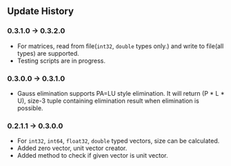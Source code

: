## Update History  

### 0.3.1.0 -> 0.3.2.0  
  
- For matrices, read from file(<code>int32</code>, <code>double</code> types only.) and write to file(all types) are supported.  
- Testing scripts are in progress.  
  
### 0.3.0.0 -> 0.3.1.0  
  
- Gauss elimination supports PA=LU style elimination. It will return (P * L * U), size-3 tuple containing elimination result when elimination is possible.
  
### 0.2.1.1 -> 0.3.0.0  
  
- For <code>int32</code>, <code>int64</code>, <code>float32</code>, <code>double</code> typed vectors, size can be calculated.  
- Added zero vector, unit vector creator.  
- Added method to check if given vector is unit vector.  